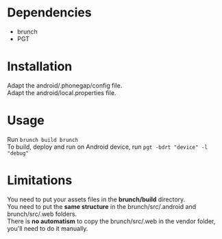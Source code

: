 # Dependencies #

* brunch
* PGT

# Installation #

Adapt the android/.phonegap/config file.<br>
Adapt the android/local.properties file.

# Usage #

Run <code>brunch build brunch</code><br>
To build, deploy and run on Android device, run <code>pgt -bdrt "device" -l "debug"</code>

# Limitations #

You need to put your assets files in the <strong>brunch/build</strong> directory.<br>
You need to put the <strong>same structure</strong> in the brunch/src/.android and brunch/src/.web folders.<br>
There is <strong>no automatism</strong> to copy the brunch/src/.web in the vendor folder, you'll need to do it manually.